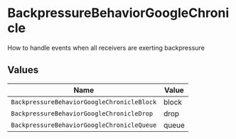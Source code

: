 # BackpressureBehaviorGoogleChronicle

How to handle events when all receivers are exerting backpressure


## Values

| Name                                       | Value                                      |
| ------------------------------------------ | ------------------------------------------ |
| `BackpressureBehaviorGoogleChronicleBlock` | block                                      |
| `BackpressureBehaviorGoogleChronicleDrop`  | drop                                       |
| `BackpressureBehaviorGoogleChronicleQueue` | queue                                      |